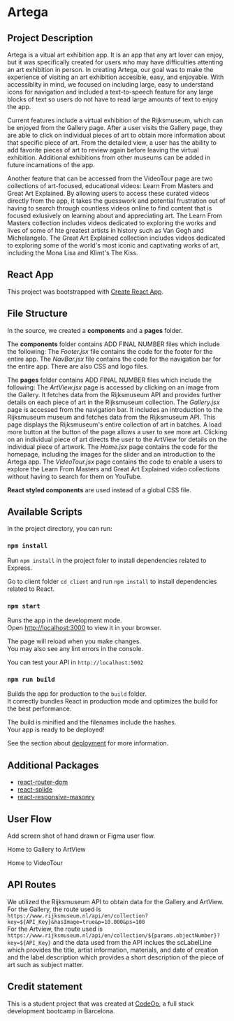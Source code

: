 # Artega

## Project Description

Artega is a vitual art exhibition app. It is an app that any art lover can enjoy, but it was specifically created for users who may have difficulties attenting an art exhibition in person. In creating Artega, our goal was to make the experience of visiting an art exhibition accesible, easy, and enjoyable. With accessiblity in mind, we focused on including large, easy to understand icons for navigation and included a text-to-speech feature for any large blocks of text so users do not have to read large amounts of text to enjoy the app.

Current features include a virtual exhibition of the Rijksmuseum, which can be enjoyed from the Gallery page. After a user visits the Gallery page, they are able to click on individual pieces of art to obtain more information about that specific piece of art. From the detailed view, a user has the ability to add favorite pieces of art to review again before leaving the virtual exhibition. Additional exhibitions from other museums can be added in future incarnations of the app.

Another feature that can be accessed from the VideoTour page are two collections of art-focused, educational videos: Learn From Masters and Great Art Explained. By allowing users to access these curated videos directly from the app, it takes the guesswork and potential frustration out of having to search through countless videos online to find content that is focused exlusively on learning about and appreciating art. The Learn From Masters collection includes videos dedicated to exploring the works and lives of some of hte greatest artists in history such as Van Gogh and Michelangelo. The Great Art Explained collection includes videos dedicated to exploring some of the world's most iconic and captivating works of art, including the Mona Lisa and Klimt's The Kiss.

## React App

This project was bootstrapped with [Create React App](https://github.com/facebook/create-react-app).

## File Structure

In the source, we created a **components** and a **pages** folder.

The **components** folder contains ADD FINAL NUMBER files which include the following:
The _Footer.jsx_ file contains the code for the footer for the entire app.
The _NavBar.jsx_ file contains the code for the navigation bar for the entire app.
There are also CSS and logo files.

The **pages** folder contains ADD FINAL NUMBER files which include the following:
The _ArtView.jsx_ page is accessed by clicking on an image from the Gallery. It fetches data from the Rijksmuseum API and provides further details on each piece of art in the Rijksmuseum collection.
The _Gallery.jsx_ page is accessed from the navigation bar. It includes an introduction to the Rijksmuseum museum and fetches data from the Rijksmuseum API. This page displays the Rijksmuseum's entire collection of art in batches. A load more button at the button of the page allows a user to see more art. Clicking on an individual piece of art directs the user to the ArtView for details on the individual piece of artwork.
The _Home.jsx_ page contains the code for the homepage, including the images for the slider and an introduction to the Artega app.
The _VideoTour.jsx_ page contains the code to enable a users to explore the Learn From Masters and Great Art Explained video collections without having to search for them on YouTube.

**React styled components** are used instead of a global CSS file.

## Available Scripts

In the project directory, you can run:

### `npm install`

Run `npm install` in the project foler to install dependencies related to Express.

Go to client folder `cd client` and run `npm install` to install dependencies related to React.

### `npm start`

Runs the app in the development mode.\
Open [http://localhost:3000](http://localhost:3000) to view it in your browser.

The page will reload when you make changes.\
You may also see any lint errors in the console.

You can test your API in `http://localhost:5002`

### `npm run build`

Builds the app for production to the `build` folder.\
It correctly bundles React in production mode and optimizes the build for the best performance.

The build is minified and the filenames include the hashes.\
Your app is ready to be deployed!

See the section about [deployment](https://facebook.github.io/create-react-app/docs/deployment) for more information.

## Additional Packages

- [react-router-dom](https://www.geeksforgeeks.org/what-is-react-router-dom/)
- [react-splide](https://splidejs.com/integration/react-splide/)
- [react-responsive-masonry](https://www.npmjs.com/package/react-responsive-masonry)

## User Flow

Add screen shot of hand drawn or Figma user flow.

Home to Gallery to ArtView

Home to VideoTour

## API Routes

We utilized the Rijksmuseum API to obtain data for the Gallery and ArtView. For the Gallery, the route used is `https://www.rijksmuseum.nl/api/en/collection?key=${API_Key}&hasImage=true&p=10.000&ps=100`  
For the Artview, the route used is `https://www.rijksmuseum.nl/api/en/collection/${params.objectNumber}?key=${API_Key}` and the data used from the API inclues the scLabelLine which provides the title, artist information, materials, and date of creation and the label.description which provides a short description of the piece of art such as subject matter.

## Credit statement

This is a student project that was created at
[CodeOp](http://codeop.tech), a full stack development bootcamp in Barcelona.
